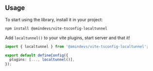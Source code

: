 ## Usage

To start using the library, install it in your project:

```bash
npm install @amindevs/vite-tsconfig-localtunnel
```

Add `localtunnel()` to your vite plugins, start server and that it!

```ts
import { localtunnel } from '@amindevs/vite-tsconfig-localtunnel';

export default defineConfig({
  plugins: [..., localtunnel()],
});

```
